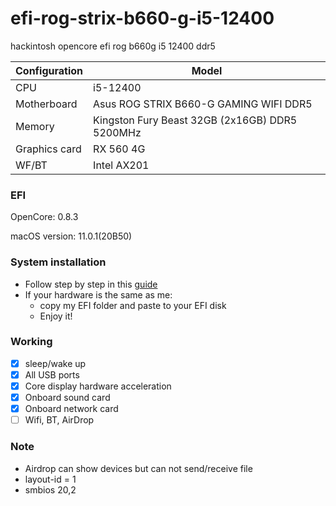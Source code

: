 # efi-rog-strix-b660-g-i5-12400
hackintosh opencore efi rog b660g i5 12400 ddr5


| Configuration | Model |
|  ----  | ----  |
| CPU  | i5-12400 |
| Motherboard | Asus ROG STRIX B660-G GAMING WIFI DDR5 |
| Memory | Kingston Fury Beast 32GB (2x16GB) DDR5 5200MHz |
| Graphics card | RX 560 4G |
| WF/BT |	Intel AX201

### EFI 

OpenCore: 0.8.3

macOS version: 11.0.1(20B50)
### System installation
* Follow step by step in this [guide](https://dortania.github.io/OpenCore-Install-Guide/installer-guide/)
* If your hardware is the same as me:
  * copy my EFI folder and paste to your EFI disk
  * Enjoy it!
### Working
* [x] sleep/wake up
* [x] All USB ports
* [x] Core display hardware acceleration
* [x] Onboard sound card
* [x] Onboard network card
* [ ] Wifi, BT, AirDrop
### Note
* Airdrop can show devices but can not send/receive file
* layout-id = 1
* smbios 20,2
